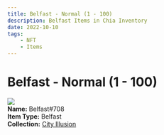 ```yaml
---
title: Belfast - Normal (1 - 100)
description: Belfast Items in Chia Inventory
date: 2022-10-10
tags:
    - NFT
    - Items
---
```


# Belfast - Normal (1 - 100)
<div class="item_thumbnail">
<img loading="lazy" src="https://ngbt3xry55h3ezmzu7kg7lrsolb6xvfhxrqaxbd4qupsloqoda.arweave.net/aYM93jjvT7JlmafUb-64ycsPr1Ke8YAuEfIUfJboOGI"><br/>
<div><strong>Name:</strong> Belfast#708</div>
<div><strong>Item Type:</strong> Belfast</div>
<div><strong>Collection:</strong> <a href="https://www.spacescan.io/xch/nft/collection/col1lend2dcn558km4wcwta4xnkfv3xpcmlp9kyt0m909emvfxechlyqdl5ndg">City Illusion</a></div>
</div>

